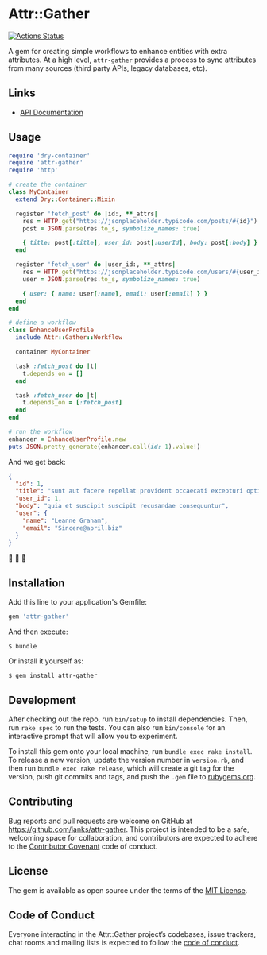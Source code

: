 # Attr::Gather

[![Actions Status](https://github.com/ianks/attr-gather/workflows/.github/workflows/ruby.yml/badge.svg)](https://github.com/ianks/attr-gather/actions)

A gem for creating simple workflows to enhance entities with extra attributes.
At a high level, `attr-gather` provides a process to sync attributes from many
sources (third party APIs, legacy databases, etc).

## Links

* [API Documentation](https://www.rubydoc.info/gems/attr-gather)

## Usage

```ruby
require 'dry-container'
require 'attr-gather'
require 'http'

# create the container
class MyContainer
  extend Dry::Container::Mixin

  register 'fetch_post' do |id:, **_attrs|
    res = HTTP.get("https://jsonplaceholder.typicode.com/posts/#{id}")
    post = JSON.parse(res.to_s, symbolize_names: true)

    { title: post[:title], user_id: post[:userId], body: post[:body] }
  end

  register 'fetch_user' do |user_id:, **_attrs|
    res = HTTP.get("https://jsonplaceholder.typicode.com/users/#{user_id}")
    user = JSON.parse(res.to_s, symbolize_names: true)

    { user: { name: user[:name], email: user[:email] } }
  end
end

# define a workflow
class EnhanceUserProfile
  include Attr::Gather::Workflow

  container MyContainer

  task :fetch_post do |t|
    t.depends_on = []
  end

  task :fetch_user do |t|
    t.depends_on = [:fetch_post]
  end
end

# run the workflow
enhancer = EnhanceUserProfile.new
puts JSON.pretty_generate(enhancer.call(id: 1).value!)
```
And we get back:

```json
{
  "id": 1,
  "title": "sunt aut facere repellat provident occaecati excepturi optio reprehenderit",
  "user_id": 1,
  "body": "quia et suscipit suscipit recusandae consequuntur",
  "user": {
    "name": "Leanne Graham",
    "email": "Sincere@april.biz"
  }
}
```

:confetti_ball: :confetti_ball: :confetti_ball:

## Installation

Add this line to your application's Gemfile:

```ruby
gem 'attr-gather'
```

And then execute:

    $ bundle

Or install it yourself as:

    $ gem install attr-gather

## Development

After checking out the repo, run `bin/setup` to install dependencies. Then, run
`rake spec` to run the tests. You can also run `bin/console` for an interactive
prompt that will allow you to experiment.

To install this gem onto your local machine, run `bundle exec rake install`. To
release a new version, update the version number in `version.rb`, and then run
`bundle exec rake release`, which will create a git tag for the version, push
git commits and tags, and push the `.gem` file to
[rubygems.org](https://rubygems.org).

## Contributing

Bug reports and pull requests are welcome on GitHub at
https://github.com/ianks/attr-gather. This project is intended to be a safe,
welcoming space for collaboration, and contributors are expected to adhere to
the [Contributor Covenant](http://contributor-covenant.org) code of conduct.

## License

The gem is available as open source under the terms of the [MIT
License](https://opensource.org/licenses/MIT).

## Code of Conduct

Everyone interacting in the Attr::Gather project’s codebases, issue trackers,
chat rooms and mailing lists is expected to follow the [code of
conduct](https://github.com/ianks/attr-gather/blob/master/CODE_OF_CONDUCT.md).
